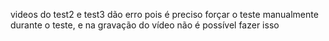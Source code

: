 videos do test2 e test3 dão erro pois é preciso forçar o teste manualmente durante o teste, e na gravação do vídeo não é possível fazer isso